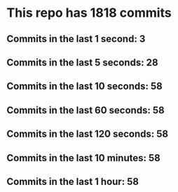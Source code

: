# This repo has 1818 commits

## Commits in the last 1 second: 3
## Commits in the last 5 seconds: 28
## Commits in the last 10 seconds: 58
## Commits in the last 60 seconds: 58
## Commits in the last 120 seconds: 58
## Commits in the last 10 minutes: 58
## Commits in the last 1 hour: 58
